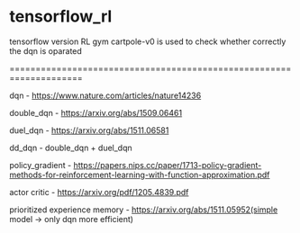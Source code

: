 # tensorflow_rl

tensorflow version RL
gym cartpole-v0 is used to check whether correctly the dqn is oparated

====================================================================

dqn - https://www.nature.com/articles/nature14236

double_dqn - https://arxiv.org/abs/1509.06461

duel_dqn - https://arxiv.org/abs/1511.06581

dd_dqn - double_dqn + duel_dqn

policy_gradient - https://papers.nips.cc/paper/1713-policy-gradient-methods-for-reinforcement-learning-with-function-approximation.pdf

actor critic - https://arxiv.org/pdf/1205.4839.pdf

prioritized experience memory - https://arxiv.org/abs/1511.05952(simple model -> only dqn more efficient)
